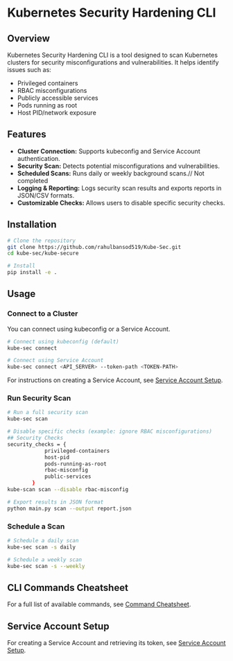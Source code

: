 # Kubernetes Security Hardening CLI

## Overview
Kubernetes Security Hardening CLI is a tool designed to scan Kubernetes clusters for security misconfigurations and vulnerabilities. It helps identify issues such as:

- Privileged containers
- RBAC misconfigurations
- Publicly accessible services
- Pods running as root
- Host PID/network exposure

## Features
- **Cluster Connection:** Supports kubeconfig and Service Account authentication.
- **Security Scan:** Detects potential misconfigurations and vulnerabilities.
- **Scheduled Scans:** Runs daily or weekly background scans.// Not completed
- **Logging & Reporting:** Logs security scan results and exports reports in JSON/CSV formats.
- **Customizable Checks:** Allows users to disable specific security checks.

## Installation

```sh
# Clone the repository
git clone https://github.com/rahulbansod519/Kube-Sec.git
cd kube-sec/kube-secure

# Install 
pip install -e .
```

## Usage

### Connect to a Cluster
You can connect using kubeconfig or a Service Account.

```sh
# Connect using kubeconfig (default)
kube-sec connect

# Connect using Service Account
kube-sec connect <API_SERVER> --token-path <TOKEN-PATH>
```

For instructions on creating a Service Account, see [Service Account Setup](https://github.com/rahulbansod519/Kube-Sec/blob/main/Service%20Account%20Setup.md).

### Run Security Scan

```sh
# Run a full security scan
kube-sec scan

# Disable specific checks (example: ignore RBAC misconfigurations)
## Security Checks
security_checks = {
            privileged-containers
            host-pid
            pods-running-as-root
            rbac-misconfig
            public-services
        }
kube-scan scan --disable rbac-misconfig

# Export results in JSON format
python main.py scan --output report.json
```

### Schedule a Scan

```sh
# Schedule a daily scan
kube-sec scan -s daily

# Schedule a weekly scan
kube-sec scan -s --weekly
```

## CLI Commands Cheatsheet
For a full list of available commands, see [Command Cheatsheet](https://github.com/rahulbansod519/Kube-Sec/blob/main/COMMANDS.md).

## Service Account Setup
For creating a Service Account and retrieving its token, see [Service Account Setup](https://github.com/rahulbansod519/Kube-Sec/blob/main/Service%20Account%20Setup.md).



